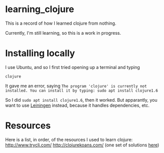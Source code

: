 # learning_clojure
This is a record of how I learned clojure from nothing.

Currently, I'm still learning, so this is a work in progress.

# Installing locally
I use Ubuntu, and so I first tried opening up a terminal and typing

`clojure`

It gave me an error, saying `The program 'clojure' is currently not installed. You can install it by typing:
sudo apt install clojure1.6`

So I did `sudo apt install clojure1.6`, then it worked.  But apparantly, you want to use [Leiningen](http://leiningen.org/) instead, because it handles dependencies, etc.

# Resources
Here is a list, in order, of the resources I used to learn clojure:
http://www.tryclj.com/
http://clojurekoans.com/ (one set of solutions [here](https://github.com/viebel/clojure-koans/tree/master/src/koans))
